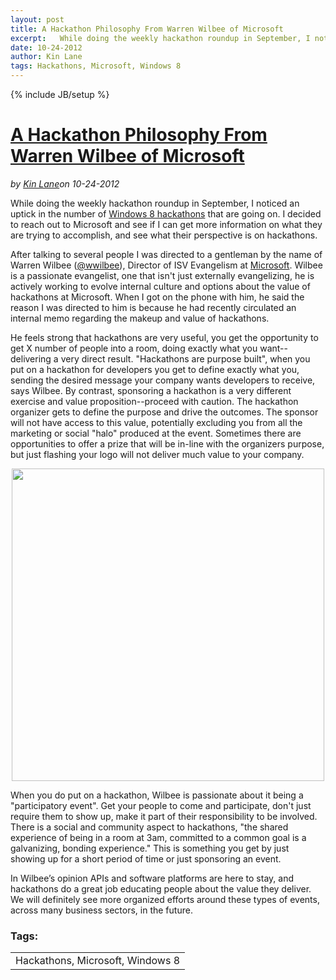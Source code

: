 ---layout: posttitle: A Hackathon Philosophy From Warren Wilbee of Microsoftexcerpt:   While doing the weekly hackathon roundup in September, I noticed an uptick in the number of&nbsp;Windows 8 hackathons&nbsp;that are going on.  I decided to reach out to Microsoft and see if I can get more information on what they are trying to accomplish, and see what their perspective is on hackathons.  After talking to several people I was directed to a gentleman by the name of Warren Wilbee (@wwilbee), Director of ISV Evangelism at&nbsp;Microsoft.  Wilbee is a passionate evangelist, one that isn't just externally evangelizing, he is actively working to evolve internal culture and options about the value of hackathons at Microsoft.date: 10-24-2012author: Kin Lanetags: Hackathons, Microsoft, Windows 8---{% include JB/setup %}<h1 class="title"><a href="#" rel="bookmark" title="A Hackathon Philosophy From Warren Wilbee of Microsoft">A Hackathon Philosophy From Warren Wilbee of Microsoft</a></h1><i><span class="small">by</span> <a href="https://plus.google.com/106460238807821851374" rel="author">Kin Lane</a><span class="small">on</span> <span class="post-date">10-24-2012</span></i><p></p><p><a href="https://twitter.com/wwilbee" target="_blank"><img src="https://s3.amazonaws.com/kinlane-productions/api-evangelist/microsoft/warren-wilbee-microsoft.jpeg" alt="" align="right" /></a></p>
<p>While doing the weekly hackathon roundup in September, I noticed an uptick in the number of&nbsp;<a title="Windows 8 Hackathons" href="http://whosin.com/pg/whois/20074247/Warren+Wilbee">Windows 8 hackathons</a>&nbsp;that are going on. I decided to reach out to Microsoft and see if I can get more information on what they are trying to accomplish, and see what their perspective is on hackathons.</p>
<p>After talking to several people I was directed to a gentleman by the name of Warren Wilbee (<a href="https://twitter.com/wwilbee" target="_blank">@wwilbee</a>), Director of ISV Evangelism at&nbsp;<a href="http://www.microsoft.com/en-us/default.aspx">Microsoft</a>. Wilbee is a passionate evangelist, one that isn't just externally evangelizing, he is actively working to evolve internal culture and options about the value of hackathons at Microsoft. When I got on the phone with him, he said the reason I was directed to him is because he had recently circulated an internal memo regarding the makeup and value of hackathons.</p>
<p>He feels strong that hackathons are very useful, you get the opportunity to get X number of people into a room, doing exactly what you want--delivering a very direct result. "Hackathons are purpose built", when you put on a hackathon for developers you get to define exactly what you, sending the desired message your company wants developers to receive, says Wilbee. By contrast, sponsoring a hackathon is a very different exercise and value proposition--proceed with caution. The hackathon organizer gets to define the purpose and drive the outcomes. The sponsor will not have access to this value, potentially excluding you from all the marketing or social "halo" produced at the event. Sometimes there are opportunities to offer a prize that will be in-line with the organizers purpose, but just flashing your logo will not deliver much value to your company.</p>
<p><a href="http://www.devcamps.ms/"><img style="display: block; margin-left: auto; margin-right: auto;" src="https://s3.amazonaws.com/kinlane-productions/api-evangelist/microsoft/windows-8-hackathons.jpeg" alt="" width="500" /></a></p>
<p>When you do put on a hackathon, Wilbee is passionate about it being a "participatory event". Get your people to come and participate, don't just require them to show up, make it part of their responsibility to be involved. There is a social and community aspect to hackathons, "the shared experience of being in a room at 3am, committed to a common goal is a galvanizing, bonding experience." This is something you get by just showing up for a short period of time or just sponsoring an event.</p>
<p>In Wilbee&rsquo;s opinion APIs and software platforms are here to stay, and hackathons do a great job educating people about the value they deliver. We will definitely see more organized efforts around these types of events, across many business sectors, in the future.</p><h3>Tags:</h3><center><table cellpadding="5" cellspacing="5" width="90%" border="0"><tr><td>Hackathons, Microsoft, Windows 8</td></tr></table><br />